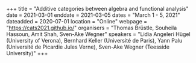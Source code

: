 +++
title = "Additive categories between algebra and functional analysis"
date = 2021-03-01
enddate = 2021-03-05
dates = "March 1 - 5, 2021"
dateadded = 2020-07-01
location = "Online"
webpage = "https://cats2021.github.io/"
organisers = "Thomas Brüstle, Souheila Hassoun, Amit Shah, Sven-Ake Wegner"
speakers = "Lidia Angeleri Hügel (University of Verona), Bernhard Keller (Université de Paris), Yann Palu (Université de Picardie Jules Verne), Sven-Ake Wegner (Teesside University)"
+++
